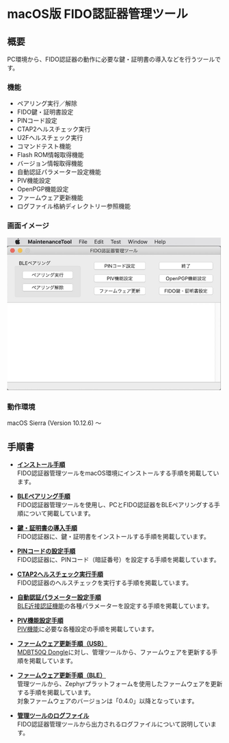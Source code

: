# macOS版 FIDO認証器管理ツール

## 概要
PC環境から、FIDO認証器の動作に必要な鍵・証明書の導入などを行うツールです。

### 機能
* ペアリング実行／解除
* FIDO鍵・証明書設定
* PINコード設定
* CTAP2ヘルスチェック実行
* U2Fヘルスチェック実行
* コマンドテスト機能
* Flash ROM情報取得機能
* バージョン情報取得機能
* 自動認証パラメーター設定機能
* PIV機能設定
* OpenPGP機能設定
* ファームウェア更新機能
* ログファイル格納ディレクトリー参照機能

### 画面イメージ
<img src="../assets/0001.jpg" width="500">

### 動作環境
macOS Sierra (Version 10.12.6) 〜

## 手順書

- <b>[インストール手順](INSTALLPRG.md)</b><br>
FIDO認証器管理ツールをmacOS環境にインストールする手順を掲載しています。

- <b>[BLEペアリング手順](BLEPAIRING.md)</b><br>
FIDO認証器管理ツールを使用し、PCとFIDO認証器をBLEペアリングする手順について掲載しています。

- <b>[鍵・証明書の導入手順](INSTALLKEYCRT.md)</b><br>
FIDO認証器に、鍵・証明書をインストールする手順を掲載しています。

- <b>[PINコードの設定手順](SETPIN.md)</b><br>
FIDO認証器に、PINコード（暗証番号）を設定する手順を掲載しています。

- <b>[CTAP2ヘルスチェック実行手順](CTAP2HCHECK.md)</b><br>
FIDO認証器のヘルスチェックを実行する手順を掲載しています。

- <b>[自動認証パラメーター設定手順](BLEAUTHPARAM.md)</b><br>
[BLE近接認証機能](../../FIDO2Device/MDBT50Q_Dongle/BLEDAUTH.md)の各種パラメーターを設定する手順を掲載しています。

- <b>[PIV機能設定手順](PIVSETTING.md)</b><br>
[PIV機能](../../FIDO2Device/MDBT50Q_Dongle/PIVPINLOGIN.md)に必要な各種設定の手順を掲載しています。

- <b>[ファームウェア更新手順（USB）](UPDATEFIRMWARE.md)</b><br>
[MDBT50Q Dongle](../../FIDO2Device/MDBT50Q_Dongle/README.md)に対し、管理ツールから、ファームウェアを更新する手順を掲載しています。

- <b>[ファームウェア更新手順（BLE）](../../MaintenanceTool/macOSApp/UPDATEFW_BLE.md)</b><br>
管理ツールから、Zephyrプラットフォームを使用したファームウェアを更新する手順を掲載しています。<br>
対象ファームウェアのバージョンは「0.4.0」以降となっています。

- <b>[管理ツールのログファイル](VIEWLOG.md)</b><br>
FIDO認証器管理ツールから出力されるログファイルについて説明しています。
